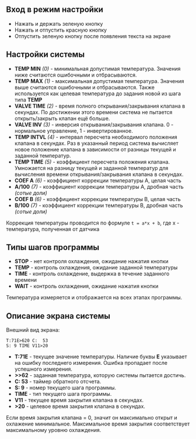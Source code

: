 Вход в режим настройки
----------------------

* Нажать и держать зеленую кнопку
* Нажать и отпустить красную кнопку
* Отпустить зеленую кнопку после появления текста на экране

Настройки системы
-------------------

* __TEMP MIN__ _(0)_ - минимальная допустимая температура. Значения ниже считаются ошибочными и отбрасываются.
* __TEMP MAX__ _(1)_ - максимальная допустимая температура. Значения выше считаются ошибочными и отбрасываются. Также используется как целевая температура до задания новой из шага типа __TEMP__
* __VALVE TIME__ _(2)_ - время полного открывания/закрывания клапана в секундах. По достижении этого времени система не пытается открыть/закрыть клапан ещё больше.
* __VALVE INV__ _(3)_ - инверсия открывания/закрывания клапана. 0 - нормальное управление, 1 - инвертированное.
* __TEMP INTVL__ _(4)_ - интервал пересчета необходимого положения клапана в секундах. Раз в указанный период система вычисляет новое положение клапана в зависимости от разницы текущей и заданной температур.
* __TEMP TIME__ _(5)_ - коэффициент пересчета положения клапана. Умножается на разницу текущей и заданной температур для вычисления времени открывания/закрывания клапана в секундах.
* __COEF A__ _(6)_ - коэффициент коррекции температуры A, целая часть
* __A/100__ _(7)_ - коэффициент коррекции температуры A, дробная часть _(сотые доли)_
* __COEF B__ _(6)_ - коэффициент коррекции температуры B, целая часть
* __B/100__ _(7)_ - коэффициент коррекции температуры B, дробная часть _(сотые доли)_

Коррекция температуры проводится по формуле `t = a*x + b`, где x - температура, полученная от датчика

Типы шагов программы
--------------------

* __STOP__ - нет контроля охлаждения, ожидание нажатия кнопки
* __TEMP__ - контроль охлаждения, ожидание заданной температуры
* __TIME__ - контроль охлаждение, выдержка в течение заданного времени
* __WAIT__ - контроль охлаждения, ожидание нажатия кнопки

Температура измеряется и отображается на всех этапах программы.

Описание экрана системы
-----------------------

Внешний вид экрана:
```
T:71E>620 C:  53
S: 9 TIME V11>20
```

* __T:71E__ - текущее значение температуры. Наличие буквы __E__ указывает на ошибку последнего измерения. Ошибка пропадает после успешного измерения.
* __>>62__ - заданная температура, которую системы пытается достичь.
* __C:  53__ - таймер обратного отсчета.
* __S: 9__ - номер текущего шага программы.
* __TIME__ - тип текущего шага программы.
* __V11__ - текущее время закрытия клапана в секундах.
* __>20__ - целевое время закрытия клапана в секундах.

Если время закрытия клапана = 0, значит он максимально открыт и охлажение минимальное. Максимальное время закрытия соответствует максимальному уровню охлаждения.
